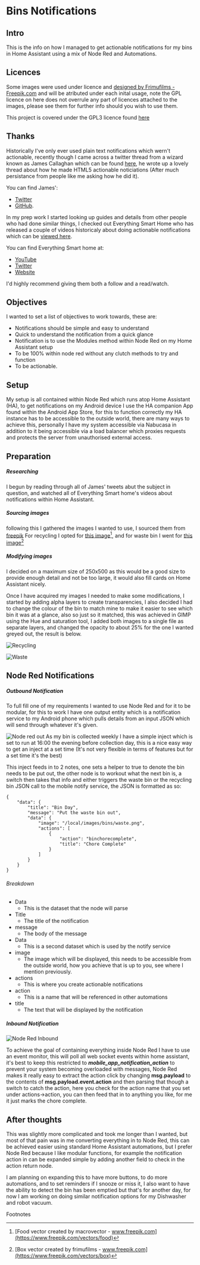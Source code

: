 # Bins Notifications

## Intro
This is the info on how I managed to get actionable notifications for my bins in Home Assistant using a mix of Node Red and Automations.

## Licences
Some images were used under licence and [designed by Frimufilms - Freepik.com](https://www.freepik.com) and will be atributed under each inital usage, note the GPL licence on here does not overrule any part of licences attached to the images, please see them for further info should you wish to use them.

This project is covered under the GPL3 licence found [here](https://github.com/XcOM987/HomeAssistant/blob/main/LICENSE)

## Thanks
Historically I've only ever used plain text notifications which wern't actionable, recently though I came across a twitter thread from a wizard known as James Callaghan which can be found [here](https://twitter.com/jamescallaghan/status/1502055840051863552), he wrote up a lovely thread about how he made HTML5 actionable noticiations (After much persistance from people like me asking how he did it).

You can find James':
- [Twitter](https://twitter.com/jamescallaghan)
- [GitHub](https://github.com/jcallaghan).

In my prep work I started looking up guides and details from other people who had done similar things, I checked out Everything Smart Home who has released a couple of videos historicaly about doing actionable notifications which can be [viewed here](https://www.youtube.com/watch?v=v8fcwhko1k4).

You can find Everything Smart home at:
- [YouTube](https://www.youtube.com/channel/UCrVLgIniVg6jW38uVqDRIiQ)
- [Twitter](https://twitter.com/EverySmartHome)
- [Website](https://everythingsmarthome.co.uk/)

I'd highly recommend giving them both a follow and a read/watch.

## Objectives
I wanted to set a list of objectives to work towards, these are:
- Notifications should be simple and easy to understand
- Quick to understand the notification from a quick glance
- Notification is to use the Modules method within Node Red on my Home Assistant setup
- To be 100% within node red without any clutch methods to try and function
- To be actionable.

## Setup
My setup is all contained within Node Red which runs atop Home Assistant (HA), to get notifications on my Android device I use the HA companion App found within the Android App Store, for this to function correctly my HA instance has to be accessible to the outside world, there are many ways to achieve this, personally I have my system accessible via Nabucasa in addition to it being accessible via a load balancer which proxies requests and protects the server from unauthorised external access.

## Preparation

##### Researching
I begun by reading through all of James' tweets abut the subject in question, and watched all of Everything Smart home's videos about notifications within Home Assistant.

##### Sourcing images
following this I gathered the images I wanted to use, I sourced them from [freepik](www.freepik.com)
For recycling I opted for [this image](https://www.freepik.com/free-vector/trash-waste-concept-with-food-glass-paper-realistic_7497465.htm#&position=5&from_view=undefined#position=2)[^1], and for waste bin I went for [this image](https://www.freepik.com/free-vector/trash-can-filled-with-garbage-bags-glasses-wine-plastic-bottles-banana-peels_9641595.htm#&position=8&from_view=undefined#position=4)[^2]

##### Modifying images

I decided on a maximum size of 250x500 as this would be a good size to provide enough detail and not be too large, it would also fill cards on Home Assistant nicely.

Once I have acquired my images I needed to make some modifications, I started by adding alpha layers to create transparencies, I also decided I had to change the colour of the bin to match mine to make it easier to see which bin it was at a glance, also so just so it matched, this was achieved in GIMP using the Hue and saturation tool, I added both images to a single file as separate layers, and changed the opacity to about 25% for the one I wanted greyed out, the result is below.

![Recycling](https://raw.githubusercontent.com/XcOM987/HomeAssistant/main/Notifications/Bins/Recycling.png)

![Waste](https://raw.githubusercontent.com/XcOM987/HomeAssistant/main/Notifications/Bins/waste.png)

## Node Red Notifications

##### Outbound Notification
To full fill one of my requirements I wanted to use Node Red and for it to be modular, for this to work I have one output entity which is a notification service to my Android phone which pulls details from an input JSON which will send through whatever it's given.

![Node red out](https://raw.githubusercontent.com/XcOM987/HomeAssistant/main/Notifications/Bins/Node_red_notifyout.png)
As my bin is collected weekly I have a simple inject which is set to run at 16:00 the evening before collection day, this is a nice easy way to get an inject at a set time (It's not very flexible in terms of features but for a set time it's the best)

This inject feeds in to 2 notes, one sets a helper to true to denote the bin needs to be put out, the other node is to workout what the next bin is, a switch then takes that info and either triggers the waste bin or the recycling bin JSON call to the mobile notify service, the JSON is formatted as so:

```
{
    "data": {
        "title": "Bin Day",
        "message": "Put the waste bin out",
        "data": {
            "image": "/local/images/bins/waste.png",
            "actions": [
                {
                    "action": "binchorecomplete",
                    "title": "Chore Complete"
                }
            ]
        }
    }
}
```
###### Breakdown
- Data
    - This is the dataset that the node will parse
- Title
    - The title of the notification
- message
    - The body of the message
- Data
    - This is a second dataset which is used by the notify service
- image
    - The image which will be displayed, this needs to be accessible from the outside world, how you achieve that is up to you, see where I mention previously.
- actions
    - This is where you create actionable notifications
- action
    - This is a name that will be referenced in other automations
- title
   - The text that will be displayed by the notification

##### Inbound Notification
![Node Red Inbound](https://github.com/XcOM987/HomeAssistant/blob/main/Notifications/Bins/Node_red_notifyin.png?raw=true)

To achieve the goal of containing everything inside Node Red I have to use an event monitor, this will poll all web socket events within home assistant, it's best to keep this restricted to ***mobile_app_notification_action*** to prevent your system becoming overloaded with messages, Node Red makes it really easy to extract the action click by changing **msg.payload** to the contents of **msg.payload.event.action** and then parsing that though a switch to catch the action, here you check for the action name that you set under actions->action, you can then feed that in to anything you like, for me it just marks the chore complete.

## After thoughts
This was slightly more complicated and took me longer than I wanted, but most of that pain was in me converting everything in to Node Red, this can be achieved easier using standard Home Assistant automations, but I prefer Node Red because I like modular functions, for example the notification action in can be expanded simple by adding another field to check in the action return node.

I am planning on expanding this to have more buttons, to do more automations, and to set reminders if I snooze or miss it, I also want to have the ability to detect the bin has been emptied but that's for another day, for now I am working on doing similar notification options for my Dishwasher and robot vacuum.

[^1]: [Food vector created by macrovector - www.freepik.com](https://www.freepik.com/vectors/food)
[^2]: [Box vector created by frimufilms - www.freepik.com](https://www.freepik.com/vectors/box)
 
  Footnotes
[^note]:
    Named footnotes will still render with numbers instead of the text but allow easier identification and linking.  
    This footnote also has been made with a different syntax using 4 spaces for new lines.
